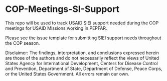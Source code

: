 # COP-Meetings-SI-Support
This repo will be used to track USAID SIEI support needed during the COP meetings for USAID Missions working in PEPFAR.

Please see the issue template for submitting SIEI support needs throughout the COP season. 


Disclaimer: The findings, interpretation, and conclusions expressed herein are those of the authors and do not necessarily reflect the views of United States Agency for International Development, Centers for Disease Control and Prevention, Department of State, Department of Defense, Peace Corps, or the United States Government. All errors remain our own.
